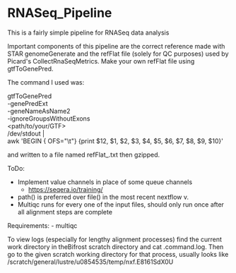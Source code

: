 # RNASeq_Pipeline
This is a fairly simple pipeline for RNASeq data analysis

Important components of this pipeline are the correct reference made with STAR
genomeGenerate and the refFlat file (solely for QC purposes) used by Picard's 
CollectRnaSeqMetrics. Make your own refFlat file using gtfToGenePred.

The command I used was:

gtfToGenePred \
    -genePredExt \
    -geneNameAsName2 \
    -ignoreGroupsWithoutExons \
    <path/to/your/GTF> \
    /dev/stdout | \
    awk 'BEGIN { OFS="\t"} {print $12, $1, $2, $3, $4, $5, $6, $7, $8, $9, $10}'

and written to a file named refFlat_<GTFBuildVersion>.txt then gzipped.

ToDo:
- Implement value channels in place of some queue channels
    - https://seqera.io/training/
- path() is preferred over file() in the most recent nextflow v.
- Multiqc runs for every one of the input files, should only run once after
    all alignment steps are complete

Requirements:
    -   multiqc

To view logs (especially for lengthy alignment processes) find the current
work directory in theBifrost scratch directory and cat .command.log. Then
go to the given scratch working directory for that process, usually looks
like /scratch/general/lustre/u0854535/temp/nxf.E8161SdX0U
